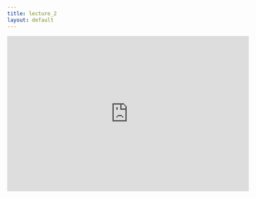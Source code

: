 ```yaml
---
title: lecture_2
layout: default
---
```


<iframe width="560" height="360"
src="https://cdnapisec.kaltura.com/p/2010292/sp/201029200/embedIframeJs/uiconf_id/32599141/partner_id/2010292"
frameborder="0"
allow="accelerometer; autoplay; encrypted-media; gyroscope; picture-in-picture"
allowfullscreen></iframe>
